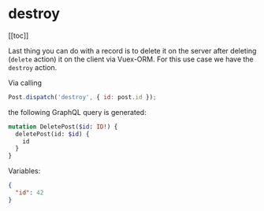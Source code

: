 # destroy

[[toc]]

Last thing you can do with a record is to delete it on the server after deleting (`delete` action) it on the client via
Vuex-ORM. For this use case we have the `destroy` action.

Via calling

```javascript
Post.dispatch('destroy', { id: post.id });
```

the following GraphQL query is generated:


```graphql
mutation DeletePost($id: ID!) {
  deletePost(id: $id) {
    id
  }
}
```

Variables:

```json
{
  "id": 42
}
```

